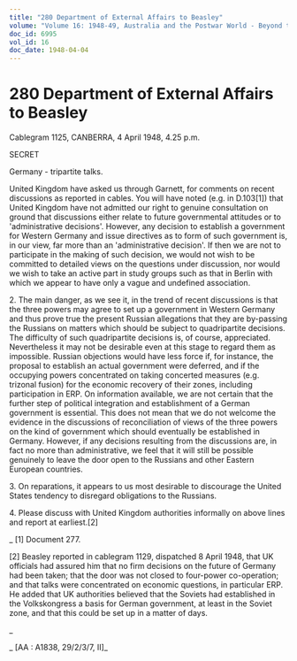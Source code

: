 ```yaml
---
title: "280 Department of External Affairs to Beasley"
volume: "Volume 16: 1948-49, Australia and the Postwar World - Beyond the Region"
doc_id: 6995
vol_id: 16
doc_date: 1948-04-04
---
```


# 280 Department of External Affairs to Beasley

Cablegram 1125, CANBERRA, 4 April 1948, 4.25 p.m.

SECRET

Germany - tripartite talks.

United Kingdom have asked us through Garnett, for comments on recent discussions as reported in cables. You will have noted (e.g. in D.103[1]) that United Kingdom have not admitted our right to genuine consultation on ground that discussions either relate to future governmental attitudes or to 'administrative decisions'. However, any decision to establish a government for Western Germany and issue directives as to form of such government is, in our view, far more than an 'administrative decision'. If then we are not to participate in the making of such decision, we would not wish to be committed to detailed views on the questions under discussion, nor would we wish to take an active part in study groups such as that in Berlin with which we appear to have only a vague and undefined association.

2\. The main danger, as we see it, in the trend of recent discussions is that the three powers may agree to set up a government in Western Germany and thus prove true the present Russian allegations that they are by-passing the Russians on matters which should be subject to quadripartite decisions. The difficulty of such quadripartite decisions is, of course, appreciated. Nevertheless it may not be desirable even at this stage to regard them as impossible. Russian objections would have less force if, for instance, the proposal to establish an actual government were deferred, and if the occupying powers concentrated on taking concerted measures (e.g. trizonal fusion) for the economic recovery of their zones, including participation in ERP. On information available, we are not certain that the further step of political integration and establishment of a German government is essential. This does not mean that we do not welcome the evidence in the discussions of reconciliation of views of the three powers on the kind of government which should eventually be established in Germany. However, if any decisions resulting from the discussions are, in fact no more than administrative, we feel that it will still be possible genuinely to leave the door open to the Russians and other Eastern European countries.

3\. On reparations, it appears to us most desirable to discourage the United States tendency to disregard obligations to the Russians.

4\. Please discuss with United Kingdom authorities informally on above lines and report at earliest.[2]

_ [1] Document 277.

[2] Beasley reported in cablegram 1129, dispatched 8 April 1948, that UK officials had assured him that no firm decisions on the future of Germany had been taken; that the door was not closed to four-power co-operation; and that talks were concentrated on economic questions, in particular ERP. He added that UK authorities believed that the Soviets had established in the Volkskongress a basis for German government, at least in the Soviet zone, and that this could be set up in a matter of days.

_

_ [AA : A1838, 29/2/3/7, II]_
